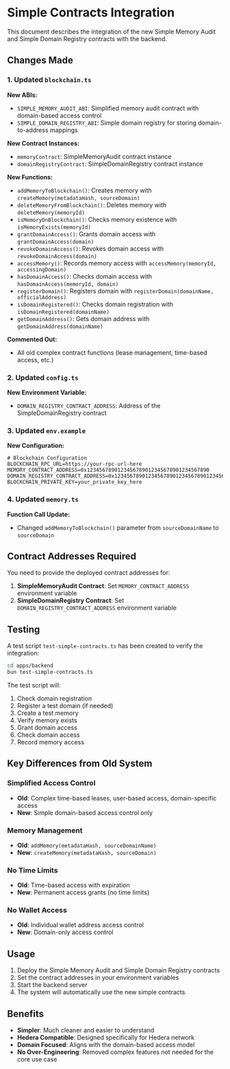 # Simple Contracts Integration

This document describes the integration of the new Simple Memory Audit and Simple Domain Registry contracts with the backend.

## Changes Made

### 1. Updated `blockchain.ts`

**New ABIs:**
- `SIMPLE_MEMORY_AUDIT_ABI`: Simplified memory audit contract with domain-based access control
- `SIMPLE_DOMAIN_REGISTRY_ABI`: Simple domain registry for storing domain-to-address mappings

**New Contract Instances:**
- `memoryContract`: SimpleMemoryAudit contract instance
- `domainRegistryContract`: SimpleDomainRegistry contract instance

**New Functions:**
- `addMemoryToBlockchain()`: Creates memory with `createMemory(metadataHash, sourceDomain)`
- `deleteMemoryFromBlockchain()`: Deletes memory with `deleteMemory(memoryId)`
- `isMemoryOnBlockchain()`: Checks memory existence with `isMemoryExists(memoryId)`
- `grantDomainAccess()`: Grants domain access with `grantDomainAccess(domain)`
- `revokeDomainAccess()`: Revokes domain access with `revokeDomainAccess(domain)`
- `accessMemory()`: Records memory access with `accessMemory(memoryId, accessingDomain)`
- `hasDomainAccess()`: Checks domain access with `hasDomainAccess(memoryId, domain)`
- `registerDomain()`: Registers domain with `registerDomain(domainName, officialAddress)`
- `isDomainRegistered()`: Checks domain registration with `isDomainRegistered(domainName)`
- `getDomainAddress()`: Gets domain address with `getDomainAddress(domainName)`

**Commented Out:**
- All old complex contract functions (lease management, time-based access, etc.)

### 2. Updated `config.ts`

**New Environment Variable:**
- `DOMAIN_REGISTRY_CONTRACT_ADDRESS`: Address of the SimpleDomainRegistry contract

### 3. Updated `env.example`

**New Configuration:**
```env
# Blockchain Configuration
BLOCKCHAIN_RPC_URL=https://your-rpc-url-here
MEMORY_CONTRACT_ADDRESS=0x1234567890123456789012345678901234567890
DOMAIN_REGISTRY_CONTRACT_ADDRESS=0x1234567890123456789012345678901234567890
BLOCKCHAIN_PRIVATE_KEY=your_private_key_here
```

### 4. Updated `memory.ts`

**Function Call Update:**
- Changed `addMemoryToBlockchain()` parameter from `sourceDomainName` to `sourceDomain`

## Contract Addresses Required

You need to provide the deployed contract addresses for:

1. **SimpleMemoryAudit Contract**: Set `MEMORY_CONTRACT_ADDRESS` environment variable
2. **SimpleDomainRegistry Contract**: Set `DOMAIN_REGISTRY_CONTRACT_ADDRESS` environment variable

## Testing

A test script `test-simple-contracts.ts` has been created to verify the integration:

```bash
cd apps/backend
bun test-simple-contracts.ts
```

The test script will:
1. Check domain registration
2. Register a test domain (if needed)
3. Create a test memory
4. Verify memory exists
5. Grant domain access
6. Check domain access
7. Record memory access

## Key Differences from Old System

### Simplified Access Control
- **Old**: Complex time-based leases, user-based access, domain-specific access
- **New**: Simple domain-based access control only

### Memory Management
- **Old**: `addMemory(metadataHash, sourceDomainName)`
- **New**: `createMemory(metadataHash, sourceDomain)`

### No Time Limits
- **Old**: Time-based access with expiration
- **New**: Permanent access grants (no time limits)

### No Wallet Access
- **Old**: Individual wallet address access control
- **New**: Domain-only access control

## Usage

1. Deploy the Simple Memory Audit and Simple Domain Registry contracts
2. Set the contract addresses in your environment variables
3. Start the backend server
4. The system will automatically use the new simple contracts

## Benefits

- **Simpler**: Much cleaner and easier to understand
- **Hedera Compatible**: Designed specifically for Hedera network
- **Domain Focused**: Aligns with the domain-based access model
- **No Over-Engineering**: Removed complex features not needed for the core use case
